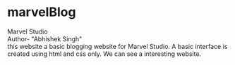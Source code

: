 # marvelBlog
Marvel Studio
<br>
Author- "Abhishek Singh"
<br>
this website a basic blogging website for Marvel Studio. A basic interface is created using html and css only. We can see a interesting website.
